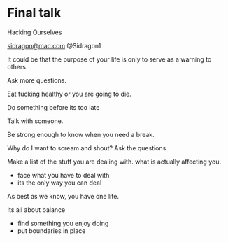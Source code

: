 # Final talk

Hacking Ourselves 

sidragon@mac.com @Sidragon1 

It could be that the purpose of your life is only to serve as a warning to others 

Ask more questions.  

Eat fucking healthy or you are going to die.  

Do something before its too late 

Talk with someone.  

Be strong enough to know when you need a break.  

Why do I want to scream and shout?  Ask the questions 

Make a list of the stuff you are dealing with.  what is actually affecting you.  
- face what you have to deal with 
- its the only way you can deal 

As best as we know, you have one life.  

Its all about balance 
- find something you enjoy doing
- put boundaries in place 
